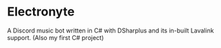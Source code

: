 # Electronyte
A Discord music bot written in C# with DSharplus and its in-built Lavalink support. (Also my first C# project)
